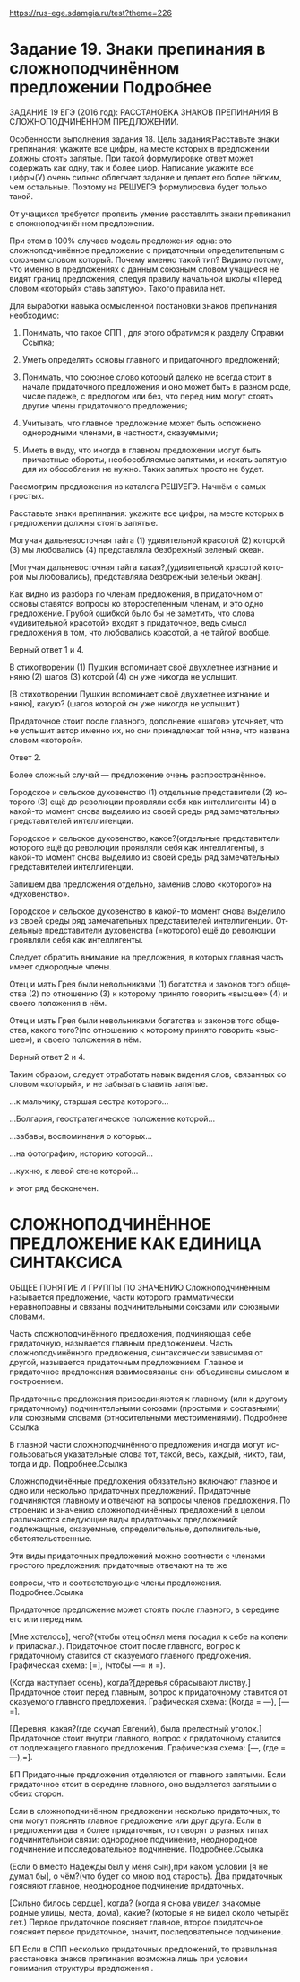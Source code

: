 https://rus-ege.sdamgia.ru/test?theme=226

# Задание 19. Знаки препинания в сложноподчинённом предложении Подробнее
ЗАДАНИЕ 19 ЕГЭ (2016 год): РАССТАНОВКА ЗНАКОВ ПРЕПИНАНИЯ В СЛОЖНОПОДЧИНЁННОМ ПРЕДЛОЖЕНИИ.

 

Особенности выполнения задания 18.
Цель задания:Рас­ставь­те знаки пре­пи­на­ния: ука­жи­те все цифры, на месте ко­то­рых в пред­ло­же­нии долж­ны сто­ять за­пя­тые. При такой формулировке ответ может содержать как одну, так и более цифр. Написание ука­жи­те все цифры(У) очень сильно облегчает задание и делает его более лёгким, чем остальные. Поэтому на РЕШУЕГЭ формулировка будет только такой.

 

От учащихся требуется проявить умение расставлять знаки препинания в сложноподчинённом предложении.

При этом в 100% случаев модель предложения одна: это сложноподчинённое предложение с придаточным определительным с союзным словом который. Почему именно такой тип? Видимо потому, что именно в предложениях с данным союзным словом учащиеся не видят границ предложения, следуя правилу начальной школы «Перед словом «который» ставь запятую». Такого правила нет.

 

Для выработки навыка осмысленной постановки знаков препинания необходимо:

1. Понимать, что такое СПП , для этого обратимся к разделу Справки Ссылка;

2. Уметь определять основы главного и придаточного предложений;

3. Понимать, что союзное слово который далеко не всегда стоит в начале придаточного предложения и оно может быть в разном роде, числе падеже, с предлогом или без, что перед ним могут стоять другие члены придаточного предложения;

4. Учитывать, что главное предложение может быть осложнено однородными членами, в частности, сказуемыми;

5. Иметь в виду, что иногда в главном предложении могут быть причастные обороты, необособляемые запятыми, и искать запятую для их обособления не нужно. Таких запятых просто не будет.

 

Рассмотрим предложения из каталога РЕШУЕГЭ. Начнём с самых простых.

 

Рас­ставь­те знаки пре­пи­на­ния: ука­жи­те все цифры, на месте ко­то­рых в пред­ло­же­нии долж­ны сто­ять за­пя­тые.

Мо­гу­чая даль­не­во­сточ­ная тайга (1) уди­ви­тель­ной кра­со­той (2) ко­то­рой (3) мы лю­бо­ва­лись (4) пред­став­ля­ла без­бреж­ный зе­ле­ный океан.

 

[Мо­гу­чая даль­не­во­сточ­ная тайга какая?,(уди­ви­тель­ной кра­со­той ко­то­рой мы лю­бо­ва­лись), пред­став­ля­ла без­бреж­ный зе­ле­ный океан].

Как видно из разбора по членам предложения, в придаточном от основы ставятся вопросы ко второстепенным членам, и это одно предложение. Грубой ошибкой было бы не заметить, что слова «удивительной красотой» входят в придаточное, ведь смысл предложения в том, что любовались красотой, а не тайгой вообще.

Верный ответ 1 и 4.

 

В сти­хо­тво­ре­нии (1) Пуш­кин вспо­ми­на­ет своё двух­лет­нее из­гна­ние и няню (2) шагов (3) ко­то­рой (4) он уже ни­ко­гда не услы­шит.

 

[В сти­хо­тво­ре­нии Пуш­кин вспо­ми­на­ет своё двух­лет­нее из­гна­ние и няню], какую? (шагов ко­то­рой он уже ни­ко­гда не услы­шит.)

Придаточное стоит после главного, дополнение «шагов» уточняет, что не услышит автор именно их, но они принадлежат той няне, что названа словом «которой».

Ответ 2.

 

Более сложный случай — предложение очень распространённое.

Го­род­ское и сель­ское ду­хо­вен­ство (1) от­дель­ные пред­ста­ви­те­ли (2) ко­то­ро­го (3) ещё до ре­во­лю­ции про­яв­ля­ли себя как ин­тел­ли­ген­ты (4) в какой-то мо­мент снова вы­де­ли­ло из своей среды ряд за­ме­ча­тель­ных пред­ста­ви­те­лей ин­тел­ли­ген­ции.

 

Го­род­ское и сель­ское ду­хо­вен­ство, какое?(от­дель­ные пред­ста­ви­те­ли ко­то­ро­го ещё до ре­во­лю­ции про­яв­ля­ли себя как ин­тел­ли­ген­ты), в какой-то мо­мент снова вы­де­ли­ло из своей среды ряд за­ме­ча­тель­ных пред­ста­ви­те­лей ин­тел­ли­ген­ции.

 

Запишем два предложения отдельно, заменив слово «которого» на «духовенство».

Го­род­ское и сель­ское ду­хо­вен­ство в какой-то мо­мент снова вы­де­ли­ло из своей среды ряд за­ме­ча­тель­ных пред­ста­ви­те­лей ин­тел­ли­ген­ции. От­дель­ные пред­ста­ви­те­ли духовенства (=ко­то­ро­го) ещё до ре­во­лю­ции про­яв­ля­ли себя как ин­тел­ли­ген­ты.

 

Следует обратить внимание на предложения, в которых главная часть имеет однородные члены.

 

Отец и мать Грея были не­воль­ни­ка­ми (1) бо­гат­ства и за­ко­нов того об­ще­ства (2) по от­но­ше­нию (3) к ко­то­ро­му при­ня­то го­во­рить «выс­шее» (4) и сво­е­го по­ло­же­ния в нём.

 

Отец и мать Грея были не­воль­ни­ка­ми бо­гат­ства и за­ко­нов того об­ще­ства, какого того?(по от­но­ше­нию к ко­то­ро­му при­ня­то говорить «выс­шее»), и сво­е­го по­ло­же­ния в нём.

Верный ответ 2 и 4.

 

Таким образом, следует отработать навык видения слов, связанных со словом «который», и не забывать ставить запятые.

...к маль­чи­ку, стар­шая сест­ра ко­то­ро­го...

...Бол­га­рия, гео­ст­ра­те­ги­че­ское по­ло­же­ние ко­то­рой...

...за­ба­вы, вос­по­ми­на­ния о ко­то­рых...

...на фо­то­гра­фию, ис­то­рию ко­то­рой...

...кухню, к левой стене ко­то­рой...

и этот ряд бесконечен.

# СЛОЖНОПОДЧИНЁННОЕ ПРЕДЛОЖЕНИЕ КАК ЕДИНИЦА СИНТАКСИСА

 

ОБЩЕЕ ПОНЯТИЕ И ГРУППЫ ПО ЗНАЧЕНИЮ
Сложноподчинённым называется предложение, части которого грамматически неравноправны и связаны подчинительными союзами или союзными словами.

 

Часть сложноподчинённого предложения, подчиняющая себе придаточную, называется главным предложением. Часть сложноподчинённого предложения, синтаксически зависимая от другой, называется придаточным предложением. Главное и придаточное предложения взаимосвязаны: они объединены смыслом и построением.

 

При­да­точ­ные пред­ло­же­ния при­со­еди­ня­ют­ся к глав­но­му (или к дру­го­му при­да­точ­но­му) под­чи­ни­тель­ны­ми со­ю­за­ми (про­сты­ми и со­став­ны­ми) или со­юз­ны­ми сло­ва­ми (от­но­си­тель­ны­ми ме­сто­име­ни­я­ми). Подробнее Ссылка

 

В глав­ной части слож­но­под­чинённого пред­ло­же­ния ино­гда могут ис­поль­зо­вать­ся ука­за­тель­ные слова тот, такой, весь, каж­дый, никто, там, тогда и др. Подробнее.Ссылка

 

Сложноподчинённые предложения обязательно включают главное и одно или несколько придаточных предложений. Придаточные подчиняются главному и отвечают на вопросы членов предложения. По строению и значению сложноподчинённых предложений в целом различаются следующие виды придаточных предложений: подлежащные, сказуемные, определительные, дополнительные, обстоятельственные.

Эти виды придаточных предложений можно соотнести с членами простого предложения: придаточные отвечают на те же

вопросы, что и соответствующие члены предложения. Подробнее.Ссылка

 

Придаточное предложение может стоять после главного, в середине его или перед ним.

 

[Мне хотелось], чего?(чтобы отец обнял меня посадил к себе на колени и приласкал.). Придаточное стоит после главного, вопрос к придаточному ставится от сказуемого главного предложения. Графическая схема: [=], (чтобы —= и =).

 

(Когда наступает осень), когда?[деревья сбрасывают листву.] Придаточное стоит перед главным, вопрос к придаточному ставится от сказуемого главного предложения. Графическая схема: (Когда = —), [—=].

 

[Деревня, какая?(где скучал Евгений), была прелестный уголок.] Придаточное стоит внутри главного, вопрос к придаточному ставится от подлежащего главного предложения. Графическая схема: [—, (где = —),=].

 

БП
Придаточные предложения отделяются от главного запятыми. Если придаточное стоит в середине главного, оно выделяется запятыми с обеих сторон.

 

Если в сложноподчинённом предложении несколько придаточных, то они могут пояснять главное предложение или друг друга. Если в предложении два и более придаточных, то говорят о разных типах подчинительной связи: однородное подчинение, неоднородное подчинение и последовательное подчинение. Подробнее.Ссылка

 

(Если б вместо Надежды был у меня сын),при каком условии [я не думал бы], о чём?(что будет со мною nод старость). Два придаточных поясняют главное, неоднородное подчинение придаточных.

 

[Сильно билось сердце], когда? (когда я снова увидел знакомые родные улицы, места, дома), какие? (которые я не видел около четырёх лет.) Первое придаточное поясняет главное, второе придаточное поясняет первое придаточное, значит, последовательное подчинение.

 

БП
Если в СПП несколько придаточных предложений, то правильная расстановка знаков препинания возможна лишь при условии понимания структуры предложения .